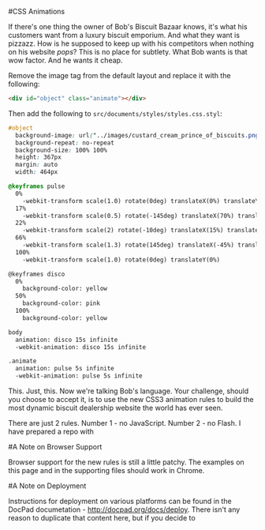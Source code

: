 #CSS Animations

If there's one thing the owner of Bob's Biscuit Bazaar knows, it's what his customers want from a luxury biscuit emporium. And what they want is pizzazz. How is he supposed to keep up with his competitors when nothing on his website *pops*? This is no place for subtlety. What Bob wants is that wow factor. And he wants it cheap.

Remove the image tag from the default layout and replace it with the following:
```html
<div id="object" class="animate"></div>
```

Then add the following to `src/documents/styles/styles.css.styl`:
```css
#object
  background-image: url("../images/custard_cream_prince_of_biscuits.png")
  background-repeat: no-repeat
  background-size: 100% 100%
  height: 367px
  margin: auto
  width: 464px

@keyframes pulse
  0%
    -webkit-transform scale(1.0) rotate(0deg) translateX(0%) translateY(0%)
  17%
    -webkit-transform scale(0.5) rotate(-145deg) translateX(70%) translateY(-30%)
  22%
    -webkit-transform scale(2) rotate(-10deg) translateX(15%) translateY(-10%)
  66%
    -webkit-transform scale(1.3) rotate(145deg) translateX(-45%) translateY(-50%)
  100%
    -webkit-transform scale(1.0) rotate(0deg) translateY(0%)

@keyframes disco
  0%
    background-color: yellow
  50%
    background-color: pink
  100%
    background-color: yellow

body
  animation: disco 15s infinite
  -webkit-animation: disco 15s infinite

.animate 
  animation: pulse 5s infinite
  -webkit-animation: pulse 5s infinite
```

This. Just, this. Now we're talking Bob's language. Your challenge, should you
choose to accept it, is to use the new CSS3 animation rules to build the most 
dynamic biscuit dealership website the world has ever seen. 

There are just 2 rules. Number 1 - no JavaScript. Number 2 - no Flash. I have
prepared a repo with 

#A Note on Browser Support

Browser support for the new rules is still a little patchy. The examples on this
page and in the supporting files should work in Chrome.

#A Note on Deployment

Instructions for deployment on various platforms can be found in the DocPad
documetation - http://docpad.org/docs/deploy. There isn't any reason to
duplicate that content here, but if you decide to 
